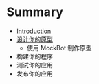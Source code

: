 # Summary

* [Introduction](README.md)
* [设计你的原型](she_ji_ni_de_yuan_xing.md)
   * 使用 MockBot 制作原型
* 构建你的程序
* 测试你的应用
* 发布你的应用

